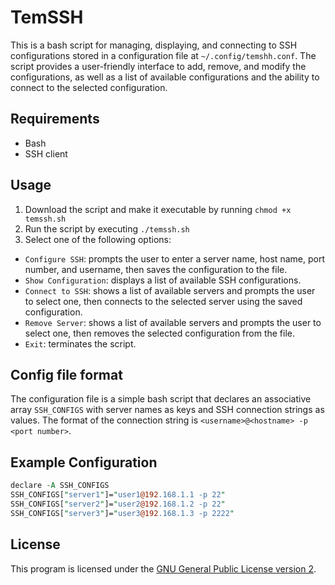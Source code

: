 # TemSSH

This is a bash script for managing, displaying, and connecting to SSH configurations stored in a configuration file at `~/.config/temshh.conf`. The script provides a user-friendly interface to add, remove, and modify the configurations, as well as a list of available configurations and the ability to connect to the selected configuration.

## Requirements

- Bash
- SSH client

## Usage

1. Download the script and make it executable by running `chmod +x temssh.sh`
2. Run the script by executing `./temssh.sh`
3. Select one of the following options:

- `Configure SSH`: prompts the user to enter a server name, host name, port number, and username, then saves the configuration to the file.
- `Show Configuration`: displays a list of available SSH configurations.
- `Connect to SSH`: shows a list of available servers and prompts the user to select one, then connects to the selected server using the saved configuration.
- `Remove Server`: shows a list of available servers and prompts the user to select one, then removes the selected configuration from the file.
- `Exit`: terminates the script.

## Config file format

The configuration file is a simple bash script that declares an associative array `SSH_CONFIGS` with server names as keys and SSH connection strings as values. The format of the connection string is `<username>@<hostname> -p <port number>`.

## Example Configuration

```perl
declare -A SSH_CONFIGS
SSH_CONFIGS["server1"]="user1@192.168.1.1 -p 22"
SSH_CONFIGS["server2"]="user2@192.168.1.2 -p 22"
SSH_CONFIGS["server3"]="user3@192.168.1.3 -p 2222"
```

## License

This program is licensed under the [GNU General Public License version 2](LICENSE).
